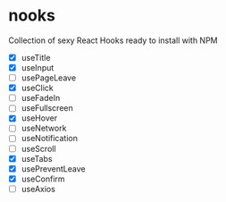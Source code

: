 # nooks

Collection of sexy React Hooks ready to install with NPM

- [x] useTitle
- [x] useInput
- [ ] usePageLeave
- [x] useClick
- [ ] useFadeIn
- [ ] useFullscreen
- [x] useHover
- [ ] useNetwork
- [ ] useNotification
- [ ] useScroll
- [x] useTabs
- [x] usePreventLeave
- [x] useConfirm
- [ ] useAxios
